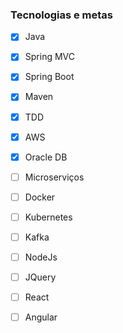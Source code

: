 



### Tecnologias e metas
- [x] Java
- [x] Spring MVC
- [x] Spring Boot
- [x] Maven
- [x] TDD
- [x] AWS
- [x] Oracle DB
- [ ] Microserviços
- [ ] Docker
- [ ] Kubernetes
- [ ] Kafka
- [ ] NodeJs
- [ ] JQuery
- [ ] React
- [ ] Angular

